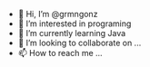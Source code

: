 - 👋 Hi, I’m @grmngonz
- 👀 I’m interested in programing
- 🌱 I’m currently learning Java
- 💞️ I’m looking to collaborate on ...
- 📫 How to reach me ...

<!---
grmngonz/grmngonz is a ✨ special ✨ repository because its `README.md` (this file) appears on your GitHub profile.
You can click the Preview link to take a look at your changes.
--->
